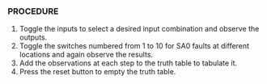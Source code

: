 ### PROCEDURE

1. Toggle the inputs to select a desired input combination and observe the outputs.
2. Toggle the switches numbered from 1 to 10 for SA0 faults at different locations and again observe the results.
3. Add the observations at each step to the truth table to tabulate it.
4. Press the reset button to empty the truth table.
